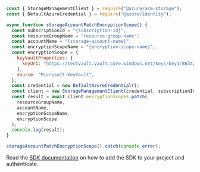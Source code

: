 ```javascript
const { StorageManagementClient } = require("@azure/arm-storage");
const { DefaultAzureCredential } = require("@azure/identity");

async function storageAccountPatchEncryptionScope() {
  const subscriptionId = "{subscription-id}";
  const resourceGroupName = "resource-group-name";
  const accountName = "{storage-account-name}";
  const encryptionScopeName = "{encryption-scope-name}";
  const encryptionScope = {
    keyVaultProperties: {
      keyUri: "https://testvault.vault.core.windows.net/keys/key1/863425f1358359c",
    },
    source: "Microsoft.KeyVault",
  };
  const credential = new DefaultAzureCredential();
  const client = new StorageManagementClient(credential, subscriptionId);
  const result = await client.encryptionScopes.patch(
    resourceGroupName,
    accountName,
    encryptionScopeName,
    encryptionScope
  );
  console.log(result);
}

storageAccountPatchEncryptionScope().catch(console.error);
```

Read the [SDK documentation](https://github.com/Azure/azure-sdk-for-js/blob/%40azure%2Farm-storage_17.2.0/sdk/storage/arm-storage/README.md) on how to add the SDK to your project and authenticate.
